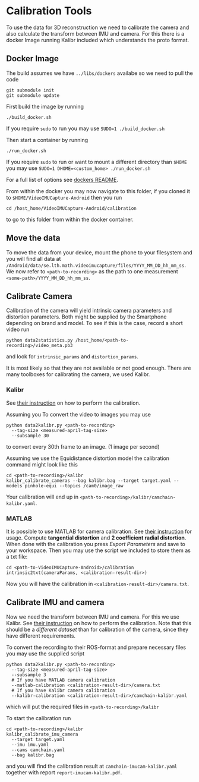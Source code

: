 # Calibration Tools
To use the data for 3D reconstruction we need to calibrate the camera and also calculate the transform between IMU and camera.
For this there is a docker Image running Kalibr included which understands the proto format.

## Docker Image
The build assumes we have `../libs/dockers` availabe so we need to pull the code
```
git submodule init
git submodule update
```
First build the image by running
```
./build_docker.sh
```
If you require `sudo` to run you may use
`SUDO=1 ./build_docker.sh`

Then start a container by running
```
./run_docker.sh
```

If you require `sudo` to run or want to mount a different directory than `$HOME` you may use
`SUDO=1 DHOME=<custom_home> ./run_docker.sh`

For a full list of options see [dockers README](https://github.com/DavidGillsjo/dockers).

From within the docker you may now navigate to this folder, if you cloned it to
`$HOME/VideoIMUCapture-Android` then you run
```
cd /host_home/VideoIMUCapture-Android/calibration
```
to go to this folder from within the docker container.

## Move the data
To move the data from your device, mount the phone to your filesystem and
you will find all data at `/Android/data/se.lth.math.videoimucapture/files/YYYY_MM_DD_hh_mm_ss`.
We now refer to `<path-to-recording>` as the path to one measurement `<some-path>/YYYY_MM_DD_hh_mm_ss`.

## Calibrate Camera
Calibration of the camera will yield intrinsic camera parameters and distortion parameters.
Both might be supplied by the Smartphone depending on brand and model.
To see if this is the case, record a short video run
```
python data2statistics.py /host_home/<path-to-recording>/video_meta.pb3
```
and look for `intrinsic_params` and `distortion_params`.

It is most likely so that they are not available or not good enough.
There are many toolboxes for calibrating the camera, we used Kalibr.

### Kalibr
See [their instruction](https://github.com/ethz-asl/kalibr/wiki/multiple-camera-calibration) on how to perform the calibration.

Assuming you To convert the video to images you may use
```
python data2kalibr.py <path-to-recording>
  --tag-size <measured-april-tag-size>
  --subsample 30
```
to convert every 30th frame to an image. (1 image per second)

Assuming we use the Equidistance distortion model the calibration command might look like this
```
cd <path-to-recording>/kalibr
kalibr_calibrate_cameras --bag kalibr.bag --target target.yaml --models pinhole-equi --topics /cam0/image_raw
```
Your calibration will end up in `<path-to-recording>/kalibr/camchain-kalibr.yaml`.

### MATLAB
It is possible to use MATLAB for camera calibration.
See [their instruction](https://se.mathworks.com/help/vision/ug/single-camera-calibrator-app.html) for usage.
Compute **tangential distortion** and **2 coefficient radial distortion**.
When done with the calibration you press *Export Parameters* and save to your workspace.
Then you may use the script we included to store them as a txt file:
```
cd <path-to-VideoIMUCapture-Android>/calibration
intrinsic2txt(cameraParams, <calibration-result-dir>)
```
Now you will have the calibration in `<calibration-result-dir>/camera.txt`.

## Calibrate IMU and camera
Now we need the transform between IMU and camera. For this we use Kalibr.
See [their instruction](https://github.com/ethz-asl/kalibr/wiki/camera-imu-calibration) on how to perform the calibration.
Note that this should be a *different dataset* than for calibration of the camera, since they have different requirements.

To convert the recording to their ROS-format and prepare necessary files you may use the supplied script
```
python data2kalibr.py <path-to-recording>
  --tag-size <measured-april-tag-size>
  --subsample 3
  # If you have MATLAB camera calibration
  --matlab-calibration <calibration-result-dir>/camera.txt
  # If you have Kalibr camera calibration
  --kalibr-calibration <calibration-result-dir>/camchain-kalibr.yaml
```
which will put the required files in `<path-to-recording>/kalibr`

To start the calibration run
```
cd <path-to-recording>/kalibr
kalibr_calibrate_imu_camera
  --target target.yaml
  --imu imu.yaml
  --cams camchain.yaml
  --bag kalibr.bag
```
and you will find the calibration result at `camchain-imucam-kalibr.yaml` together with report `report-imucam-kalibr.pdf`.

